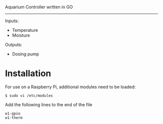 Aquarium Controller written in GO

---

Inputs:
- Temperature
- Moisture

Outputs:
- Dosing pump

# Installation
For use on a Raspberry Pi, additional modules need to be loaded:

```
$ sudo vi /etc/modules
```
Add the following lines to the end of the file
```
w1-gpio
w1-therm
```

